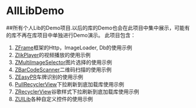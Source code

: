 # AllLibDemo
##所有个人Lib的Demo项目.以后的库的Demo也会在此项目中集中展示，可能有的库不再在库项目中单独进行Demo演示。
此项目包含：

1. [ZFrame](https://github.com/zcolin/ZFrame)框架的Http，ImageLoader, Db的使用示例
2. [ZIjkPlayer](https://github.com/zcolin/ZIjkPlayer)的视频播放的使用示例
3. [ZMultiImageSelector](https://github.com/zcolin/ZMultiImageSelector)图片选择的使用示例
4. [ZBarCodeScanner](https://github.com/zcolin/ZBarCodeScanner)二维码扫描的使用示例
5. [ZEasyPR](https://github.com/zcolin/ZEasyPR)车牌识别的使用示例
6. [PullRecyclerView](https://github.com/zcolin/PullRecyclerView)下拉刷新到底加载库使用示例
6. [ZRecyclerView](https://github.com/zcolin/ZRecyclerView)谷歌样式下拉刷新到底加载库使用示例
7. [ZUILib](https://github.com/zcolin/ZUILib)各种自定义控件的使用示例
